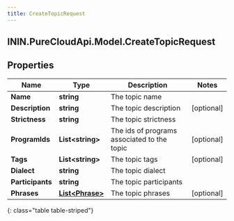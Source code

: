 ```yaml
---
title: CreateTopicRequest
---
```

## ININ.PureCloudApi.Model.CreateTopicRequest

## Properties

|Name | Type | Description | Notes|
|------------ | ------------- | ------------- | -------------|
| **Name** | **string** | The topic name | |
| **Description** | **string** | The topic description | [optional] |
| **Strictness** | **string** | The topic strictness | |
| **ProgramIds** | **List&lt;string&gt;** | The ids of programs associated to the topic | [optional] |
| **Tags** | **List&lt;string&gt;** | The topic tags | [optional] |
| **Dialect** | **string** | The topic dialect | |
| **Participants** | **string** | The topic participants | |
| **Phrases** | [**List&lt;Phrase&gt;**](Phrase.html) | The topic phrases | [optional] |
{: class="table table-striped"}


